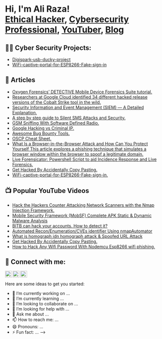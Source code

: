 <h1>Hi, I'm Ali Raza! <br/><a href="https://github.com/H4cksploit">Ethical Hacker</a>, <a href="https://www.linkedin.com/in/ali-raza-a4085719b/">Cybersecurity Professional</a>, <a href="https://www.youtube.com/@hacksploit">YouTuber</a>, <a href="https://hacksploit.medium.com/">Blog</a></h1>

<h2>👨‍💻 Cyber Security Projects:</h2>



- [Digispark-usb-ducky-project](https://github.com/H4cksploit/digispark-usb-ducky-project)
- [WiFi-captive-portal-for-ESP8266-Fake-sign-in](https://github.com/H4cksploit/WiFi-captive-portal-for-ESP8266-Fake-sign-in)

<h2> 📝 Articles</h2>

- [Oxygen Forensics’ DETECTIVE Mobile Device Forensics Suite tutorial.](https://h4cksploit.medium.com/oxygen-forensics-detective-mobile-device-forensics-suite-tutorial-1bb23d1d0e80)
- [Researchers at Google Cloud identified 34 different hacked release versions of the Cobalt Strike tool in the wild.](https://h4cksploit.medium.com/researchers-at-google-cloud-identified-34-different-hacked-release-versions-of-the-cobalt-strike-6be07fcaacb8)
- [Security Information and Event Management (SIEM) — A Detailed Explanation.](https://h4cksploit.medium.com/security-information-and-event-management-siem-a-detailed-explanation-17a8cfaca006)
- [A step by step guide to Silent SMS Attacks and Security.](https://h4cksploit.medium.com/a-step-by-step-guide-to-silent-sms-attacks-and-security-838d91404780)
- [GSM Sniffing With Software Defined Radio.](https://h4cksploit.medium.com/gsm-sniffing-with-software-defined-radio-b19634f94742)
- [Google Hacking vs Criminal IP.](https://h4cksploit.medium.com/google-hacking-vs-criminal-ip-89e062938569)
- [Awesome Bug Bounty Tools.](https://h4cksploit.medium.com/awesome-bug-bounty-tools-79c81ba5e24b)
- [OSCP Cheat Sheet.](https://h4cksploit.medium.com/oscp-cheat-sheet-ac44d9013148)
- [What Is a Browser-in-the-Browser Attack and How Can You Protect Yourself This article explores a phishing technique that simulates a browser window within the browser to spoof a legitimate domain.](https://h4cksploit.medium.com/what-is-a-browser-in-the-browser-attack-and-how-can-you-protect-yourself-this-article-explores-a-7b631d0d5772)
- [Live Forensicator: Powershell Script to aid Incidence Response and Live Forensics.](https://hacksploit.medium.com/live-forensicator-powershell-script-to-aid-incidence-response-and-live-forensics-80fba8b083e5)
- [Get Hacked By Accidentally Copy Pasting.](https://hacksploit.medium.com/fffff-197c6d4e1837)
- [WiFi-captive-portal-for-ESP8266-Fake-sign-in.](https://h4cksploit.medium.com/wifi-captive-portal-for-esp8266-fake-sign-in-e9b91aa20b96)


<h2>📺 Popular YouTube Videos</h2>

- [Hack the Hackers Counter Attacking Network Scanners with the Nmap Injection Framework.](https://www.youtube.com/watch?v=Nt6tuGqjuZY&t=13s)
- [Mobile Security Framework (MobSF) Complete APK Static & Dynamic Malware Analysis](https://www.youtube.com/watch?v=6NkeLL6qdpI&t=9s)
- [BITB can hack your accounts. How to detect it?](https://www.youtube.com/watch?v=2DI2Um_-PrE)
- [Automated Recon/Enumeration/CVEs identifier Using nmapAutomator](https://www.youtube.com/watch?v=9ocvgImFUrU&t=17s)
- [What is homograph idn homograph attack & Spoofed URL Attack](https://www.youtube.com/watch?v=Okd29VggOK4&t=370s)
- [Get Hacked By Accidentally Copy Pasting.](https://youtu.be/N7mMrP4Aw-4)
- [How to Hack Any Wifi Password With Nodemcu Esp8266 wifi phishing.](https://www.youtube.com/watch?v=npoY0Ibbttc&t=64s)


<h2> 🤳 Connect with me:</h2>

[<img align="left" alt="JoshMadakor | YouTube" width="22px" src="https://cdn.jsdelivr.net/npm/simple-icons@v3/icons/youtube.svg" />][youtube]
[<img align="left" alt="JoshMadakor | Twitter" width="22px" src="https://cdn.jsdelivr.net/npm/simple-icons@v3/icons/twitter.svg" />][twitter]
[<img align="left" alt="JoshMadakor | LinkedIn" width="22px" src="https://cdn.jsdelivr.net/npm/simple-icons@v3/icons/linkedin.svg" />][linkedin]

[twitter]: https://twitter.com/H4cksploit
[youtube]: https://www.youtube.com/@h4cksploit
[linkedin]: https://www.linkedin.com/in/ali-raza-a4085719b/



<br><br>Here are some ideas to get you started:

- 🔭 I’m currently working on ...
- 🌱 I’m currently learning ...
- 👯 I’m looking to collaborate on ...
- 🤔 I’m looking for help with ...
- 💬 Ask me about ...
- 📫 How to reach me: ...
- 😄 Pronouns: ...
- ⚡ Fun fact: ...
-->
